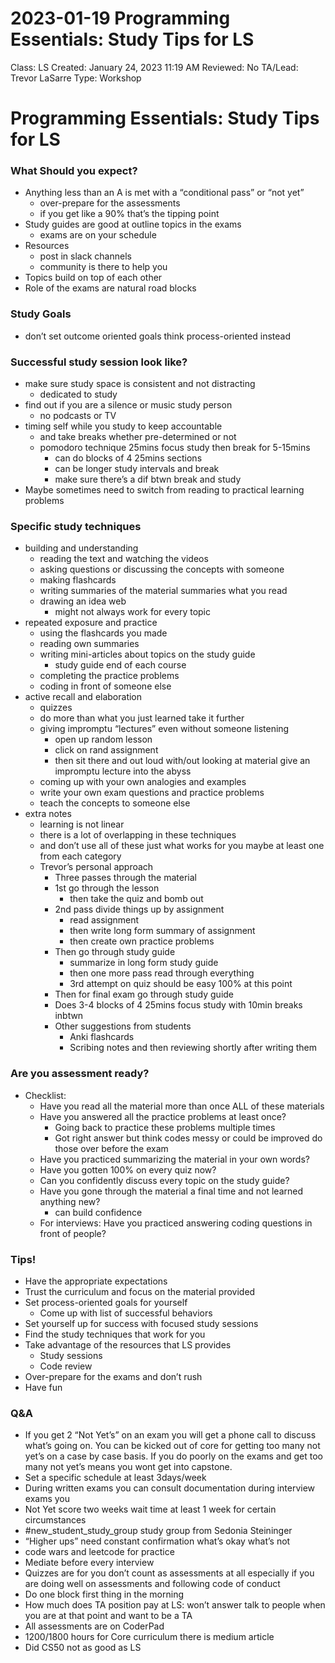 # 2023-01-19 Programming Essentials: Study Tips for LS

Class: LS
Created: January 24, 2023 11:19 AM
Reviewed: No
TA/Lead: Trevor LaSarre
Type: Workshop

# Programming Essentials: Study Tips for LS

### What Should you expect?

- Anything less than an A is met with a “conditional pass” or “not yet”
    - over-prepare for the assessments
    - if you get like a 90% that’s the tipping point
- Study guides are good at outline topics in the exams
    - exams are on your schedule
- Resources
    - post in slack channels
    - community is there to help you
- Topics build on top of each other
- Role of the exams are natural road blocks

### Study Goals

- don’t set outcome oriented goals think process-oriented instead

### Successful study session look like?

- make sure study space is consistent and not distracting
    - dedicated to study
- find out if you are a silence or music study person
    - no podcasts or TV
- timing self while you study to keep accountable
    - and take breaks whether pre-determined or not
    - pomodoro technique 25mins focus study then break for 5-15mins
        - can do blocks of 4 25mins sections
        - can be longer study intervals and break
        - make sure there’s a dif btwn break and study
- Maybe sometimes need to switch from reading to practical learning problems

### Specific study techniques

- building and understanding
    - reading the text and watching the videos
    - asking questions or discussing the concepts with someone
    - making flashcards
    - writing summaries of the material summaries what you read
    - drawing an idea web
        - might not always work for every topic
- repeated exposure and practice
    - using the flashcards you made
    - reading own summaries
    - writing mini-articles about topics on the study guide
        - study guide end of each course
    - completing the practice problems
    - coding in front of someone else
- active recall and elaboration
    - quizzes
    - do more than what you just learned take it further
    - giving impromptu “lectures” even without someone listening
        - open up random lesson
        - click on rand assignment
        - then sit there and out loud with/out looking at material give an impromptu lecture into the abyss
    - coming up with your own analogies and examples
    - write your own exam questions and practice problems
    - teach the concepts to someone else
- extra notes
    - learning is not linear
    - there is a lot of overlapping in these techniques
    - and don’t use all of these just what works for you maybe at least one from each category
    - Trevor’s personal approach
        - Three passes through the material
        - 1st go through the lesson
            - then take the quiz and bomb out
        - 2nd pass divide things up by assignment
            - read assignment
            - then write long form summary of assignment
            - then create own practice problems
        - Then go through study guide
            - summarize in long form study guide
            - then one more pass read through everything
            - 3rd attempt on quiz should be easy 100% at this point
        - Then for final exam go through study guide
        - Does 3-4 blocks of 4 25mins focus study with 10min breaks inbtwn
        - Other suggestions from students
            - Anki flashcards
            - Scribing notes and then reviewing shortly after writing them

### Are you assessment ready?

- Checklist:
    - Have you read all the material more than once ALL of these materials
    - Have you answered all the practice problems at least once?
        - Going back to practice these problems multiple times
        - Got right answer but think codes messy or could be improved do those over before the exam
    - Have you practiced summarizing the material in your own words?
    - Have you gotten 100% on every quiz now?
    - Can you confidently discuss every topic on the study guide?
    - Have you gone through the material a final time and not learned anything new?
        - can build confidence
    - For interviews: Have you practiced answering coding questions in front of people?

### Tips!

- Have the appropriate expectations
- Trust the curriculum and focus on the material provided
- Set process-oriented goals for yourself
    - Come up with list of successful behaviors
- Set yourself up for success with focused study sessions
- Find the study techniques that work for you
- Take advantage of the resources that LS provides
    - Study sessions
    - Code review
- Over-prepare for the exams and don’t rush
- Have fun

### Q&A

- If you get 2 “Not Yet’s” on an exam you will get a phone call to discuss what’s going on. You can be kicked out of core for getting too many not yet’s on a case by case basis. If you do poorly on the exams and get too many not yet’s means you wont get into capstone.
- Set a specific schedule at least 3days/week
- During written exams you can consult documentation during interview exams you
- Not Yet score two weeks wait time at least 1 week for certain circumstances
- #new_student_study_group study group from Sedonia Steininger
- “Higher ups” need constant confirmation what’s okay what’s not
- code wars and leetcode for practice
- Mediate before every interview
- Quizzes are for you don’t count as assessments at all especially if you are doing well on assessments and following code of conduct
- Do one block first thing in the morning
- How much does TA position pay at LS: won’t answer talk to people when you are at that point and want to be a TA
- All assessments are on CoderPad
- 1200/1800 hours for Core curriculum there is medium article
- Did CS50 not as good as LS
